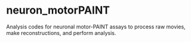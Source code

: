 # neuron_motorPAINT
Analysis codes for neuronal motor-PAINT assays to process raw movies, make reconstructions, and perform analysis.
